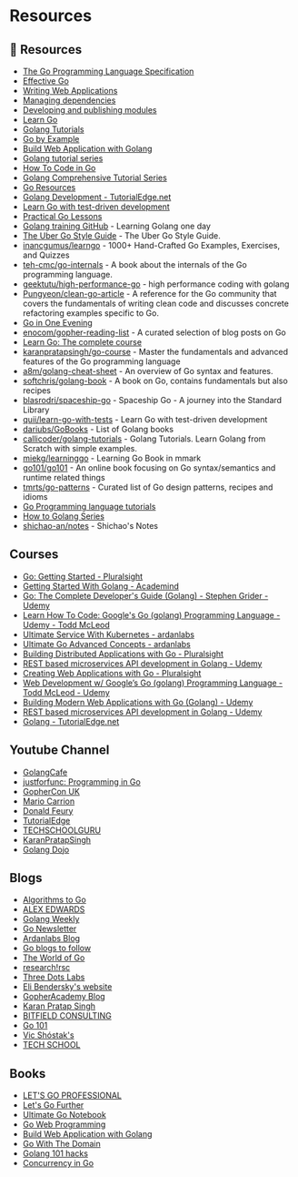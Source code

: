 # Resources

## 📘 Resources
- [The Go Programming Language Specification](https://go.dev/ref/spec)
- [Effective Go](https://go.dev/doc/effective_go)
- [Writing Web Applications](https://go.dev/doc/articles/wiki/)
- [Managing dependencies](https://go.dev/doc/modules/managing-dependencies)
- [Developing and publishing modules](https://go.dev/doc/modules/developing)
- [Learn Go](https://golangr.com/)
- [Golang Tutorials](https://www.callicoder.com/categories/golang/)
- [Go by Example](https://gobyexample.com/)
- [Build Web Application with Golang](https://github.com/astaxie/build-web-application-with-golang)
- [Golang tutorial series](https://golangbot.com/learn-golang-series/)
- [How To Code in Go](https://www.digitalocean.com/community/tutorial_series/how-to-code-in-go)
- [Golang Comprehensive Tutorial Series](https://golangbyexample.com/golang-comprehensive-tutorial/)
- [Go Resources](https://github.com/gophertuts/go-basics/tree/master/go-learning-resources)
- [Golang Development - TutorialEdge.net](https://tutorialedge.net/golang/)
- [Learn Go with test-driven development](https://github.com/quii/learn-go-with-tests)
- [Practical Go Lessons](https://www.practical-go-lessons.com/) 
- [Golang training GitHub](https://github.com/go-training/training) - Learning Golang one day
- [The Uber Go Style Guide](https://github.com/uber-go/guide) - The Uber Go Style Guide.
- [inancgumus/learngo](https://github.com/inancgumus/learngo) - 1000+ Hand-Crafted Go Examples, Exercises, and Quizzes
- [teh-cmc/go-internals](https://github.com/teh-cmc/go-internals) - A book about the internals of the Go programming language.
- [geektutu/high-performance-go](https://github.com/geektutu/high-performance-go) - high performance coding with golang
- [Pungyeon/clean-go-article](https://github.com/Pungyeon/clean-go-article) - A reference for the Go community that covers the fundamentals of writing clean code and discusses concrete refactoring examples specific to Go.
- [Go in One Evening](https://threedots.tech/go-in-one-evening)
- [enocom/gopher-reading-list](https://github.com/enocom/gopher-reading-list) - A curated selection of blog posts on Go
- [Learn Go: The complete course](https://www.karanpratapsingh.com/courses/go)
- [karanpratapsingh/go-course](https://github.com/karanpratapsingh/go-course) - Master the fundamentals and advanced features of the Go programming language
- [a8m/golang-cheat-sheet](https://github.com/a8m/golang-cheat-sheet) - An overview of Go syntax and features.
- [softchris/golang-book](https://github.com/softchris/golang-book) - A book on Go, contains fundamentals but also recipes
- [blasrodri/spaceship-go](https://github.com/blasrodri/spaceship-go) - Spaceship Go - A journey into the Standard Library
- [quii/learn-go-with-tests](https://github.com/quii/learn-go-with-tests) - Learn Go with test-driven development
- [dariubs/GoBooks](https://github.com/dariubs/GoBooks) - List of Golang books
- [callicoder/golang-tutorials](https://github.com/callicoder/golang-tutorials) - Golang Tutorials. Learn Golang from Scratch with simple examples.
- [miekg/learninggo](https://github.com/miekg/learninggo) - Learning Go Book in mmark
- [go101/go101](https://github.com/go101/go101) - An online book focusing on Go syntax/semantics and runtime related things
- [tmrts/go-patterns](https://github.com/tmrts/go-patterns) - Curated list of Go design patterns, recipes and idioms
- [Go Programming language tutorials](https://www.reddit.com/r/golang/comments/9q0s37/go_programming_language_tutorials/)
- [How to Golang Series](https://dev.to/koddr/series/4444)
- [shichao-an/notes](https://github.com/shichao-an/notes) - Shichao's Notes
## Courses
- [Go: Getting Started - Pluralsight](https://www.pluralsight.com/courses/getting-started-with-go)
- [Getting Started With Golang - Academind](https://pro.academind.com/p/golang-the-practical-guide)
- [Go: The Complete Developer's Guide (Golang) - Stephen Grider - Udemy](https://www.udemy.com/course/go-the-complete-developers-guide/)
- [Learn How To Code: Google's Go (golang) Programming Language - Udemy - Todd McLeod](https://www.udemy.com/course/learn-how-to-code)
- [Ultimate Service With Kubernetes - ardanlabs](https://courses.ardanlabs.com/courses/ultimate-service-ver-2)
- [Ultimate Go Advanced Concepts - ardanlabs](https://courses.ardanlabs.com/courses/ultimate-go)
- [Building Distributed Applications with Go - Pluralsight](https://www.pluralsight.com/courses/building-distributed-applications-go)
- [REST based microservices API development in Golang - Udemy](https://www.udemy.com/course/rest-based-microservices-api-development-in-go-lang/)
- [Creating Web Applications with Go - Pluralsight](https://www.pluralsight.com/courses/creating-web-applications-go-update)
- [Web Development w/ Google’s Go (golang) Programming Language - Todd McLeod - Udemy](https://www.udemy.com/course/go-programming-language/)
- [Building Modern Web Applications with Go (Golang) - Udemy](https://www.udemy.com/course/building-modern-web-applications-with-go/)
- [REST based microservices API development in Golang - Udemy](https://www.udemy.com/course/rest-based-microservices-api-development-in-go-lang/)
- [Golang - TutorialEdge.net](https://tutorialedge.net/course/golang/)

## Youtube Channel
- [GolangCafe](https://www.youtube.com/c/GolangCafe)
- [justforfunc: Programming in Go](https://www.youtube.com/channel/UC_BzFbxG2za3bp5NRRRXJSw)
- [GopherCon UK](https://www.youtube.com/channel/UC9ZNrGdT2aAdrNbX78lbNlQ)
- [Mario Carrion](https://www.youtube.com/user/mariocarrion)
- [Donald Feury](https://www.youtube.com/user/Dak4251)
- [TutorialEdge](https://www.youtube.com/c/Tutorialedge/videos)
- [TECHSCHOOLGURU](https://www.youtube.com/c/TECHSCHOOLGURU)
- [KaranPratapSingh](https://www.youtube.com/c/KaranPratapSingh)
- [Golang Dojo](https://www.youtube.com/c/GolangDojo)
## Blogs

- [Algorithms to Go](https://yourbasic.org/)
- [ALEX EDWARDS](https://www.alexedwards.net/blog)
- [Golang Weekly](https://golangweekly.com/)
- [Go Newsletter](https://go.libhunt.com/newsletter)
- [Ardanlabs Blog](https://www.ardanlabs.com/blog/)
- [Go blogs to follow](https://www.reddit.com/r/golang/comments/rsk49x/go_blogs_to_follow/)
- [The World of Go](https://appliedgo.com/blog)
- [research!rsc](https://research.swtch.com/)
- [Three Dots Labs](https://threedots.tech/)
- [Eli Bendersky's website](https://eli.thegreenplace.net/)
- [GopherAcademy Blog](https://blog.gopheracademy.com/)
- [Karan Pratap Singh](https://dev.to/karanpratapsingh)
- [BITFIELD CONSULTING](https://bitfieldconsulting.com/golang/)
- [Go 101](https://go101.org/)
- [Vic Shóstak's](https://dev.to/koddr)
- [TECH SCHOOL](https://dev.to/techschoolguru)
## Books
- [LET'S GO PROFESSIONAL](https://lets-go.alexedwards.net/)
- [Let's Go Further](https://lets-go-further.alexedwards.net/)
- [Ultimate Go Notebook](https://education.ardanlabs.com/courses/ultimate-go-notebook)
- [Go Web Programming](https://www.manning.com/books/go-web-programming)
- [Build Web Application with Golang](https://astaxie.gitbooks.io/build-web-application-with-golang/content/en/) 
- [Go With The Domain](https://threedots.tech/go-with-the-domain)
- [Golang 101 hacks](https://nanxiao.gitbooks.io/golang-101-hacks/content/)
- [Concurrency in Go](https://www.oreilly.com/library/view/concurrency-in-go/9781491941294/)

